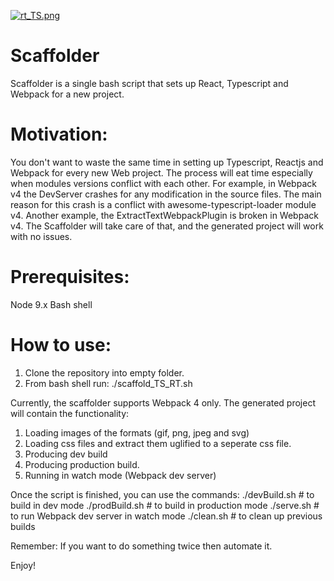 [![rt_TS.png](https://s7.postimg.org/o7rbrc97v/rt_TS.png)](https://postimg.org/image/a1bkw3ycn/)

# Scaffolder
Scaffolder is a single bash script that sets up React, Typescript and Webpack for a new project.

Motivation:
===========
You don't want to waste the same time in setting up Typescript, Reactjs and Webpack for every new Web project.
The process will eat time especially when modules versions conflict with each other. For example, in Webpack v4 the DevServer crashes
for any modification in the source files. The main reason for this crash is a conflict with awesome-typescript-loader module v4.
Another example, the ExtractTextWebpackPlugin is broken in Webpack v4.
The Scaffolder will take care of that, and the generated project will work with no issues.

Prerequisites:
==============
Node 9.x
Bash shell

How to use:
===========
1. Clone the repository into empty folder.
2. From bash shell run: ./scaffold_TS_RT.sh

Currently, the scaffolder supports Webpack 4 only.
The generated project will contain the functionality:
1. Loading images of the formats (gif, png, jpeg and svg)
2. Loading css files and extract them uglified to a seperate css file.
3. Producing dev build
4. Producing production build.
5. Running in watch mode (Webpack dev server)


Once the script is finished, you can use the commands:
./devBuild.sh        # to build in dev mode
./prodBuild.sh       # to build in production mode
./serve.sh           # to run Webpack dev server in watch mode
./clean.sh           # to clean up previous builds

Remember: If you want to do something twice then automate it.

Enjoy!
